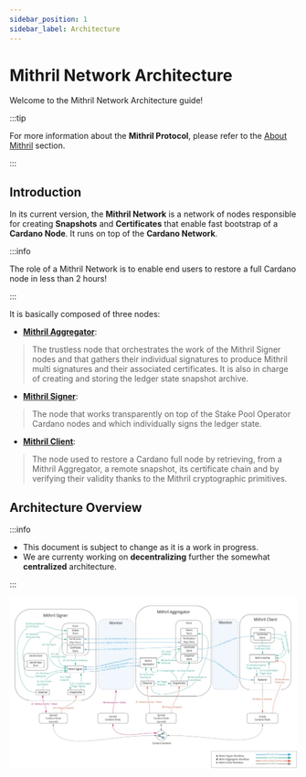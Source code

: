 ```yaml
---
sidebar_position: 1
sidebar_label: Architecture
---
```


# Mithril Network Architecture

Welcome to the Mithril Network Architecture guide!

:::tip

For more information about the **Mithril Protocol**, please refer to the [About Mithril](../mithril-protocol/protocol.md) section.

:::

## Introduction

In its current version, the **Mithril Network** is a network of nodes responsible for creating **Snapshots** and **Certificates** that enable fast bootstrap of a **Cardano Node**. It runs on top of the **Cardano Network**.

:::info

The role of a Mithril Network is to enable end users to restore a full Cardano node in less than 2 hours!

:::

It is basically composed of three nodes:

* [**Mithril Aggregator**](./aggregator.md):

> The trustless node that orchestrates the work of the Mithril Signer nodes and that gathers their individual signatures to produce Mithril multi signatures and their associated certificates. It is also in charge of creating and storing the ledger state snapshot archive.

* [**Mithril Signer**](./signer.md):

> The node that works transparently on top of the Stake Pool Operator Cardano nodes and which individually signs the ledger state.

* [**Mithril Client**](./client.md):

> The node used to restore a Cardano full node by retrieving, from a Mithril Aggregator, a remote snapshot, its certificate chain and by verifying their validity thanks to the Mithril cryptographic primitives.

## Architecture Overview

:::info

* This document is subject to change as it is a work in progress.
* We are currenty working on **decentralizing** further the somewhat **centralized** architecture.

:::

[![](images/architecture.jpg)](images/architecture.jpg)

